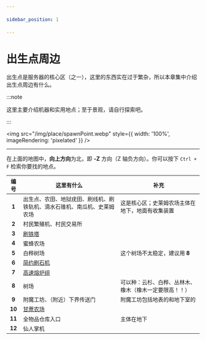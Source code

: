 ```yaml
---

sidebar_position: 1

---
```


# 出生点周边

出生点是服务器的核心区（之一），这里的东西实在过于繁杂，所以本章集中介绍出生点周边有什么。

:::note

这里主要介绍机器和实用地点；至于景观，请自行探索吧。

:::

<img src="/img/place/spawnPoint.webp" style={{ width: '100%', imageRendering: 'pixelated' }} />

---

在上面的地图中，**向上方向**为北，即 **-Z** 方向（Z 轴负方向）。你可以按下 `Ctrl + F` 检索你要找的地点。

| **编号** | **这里有什么**                                               | **补充**                                               |
| :------: | ------------------------------------------------------------ | ------------------------------------------------------ |
|  **1**   | 出生点、农田、地狱疣田、刷线机、刷铁轨机、滴水石锥机、南瓜机、史莱姆农场 | 这是核心区；史莱姆农场主体在地下，地面有收集装置       |
|  **2**   | 村民繁殖机、村民交易所                                       |                                                        |
|  **3**   | [刷铁塔](/docs/place/machine/刷铁塔)                         |                                                        |
|  **4**   | 蜜蜂农场                                                     |                                                        |
|  **5**   | 白桦树场                                                     | 这个树场不太稳定，建议用 **8**                         |
|  **6**   | [简约刷石机](/docs/place/machine/简约刷石机)                 |                                                        |
|  **7**   | [高速熔炉组](/docs/place/machine/高速熔炉组)                 |                                                        |
|  **8**   | 树场                                                         | 可以种：云杉、白桦、丛林木、橡木（橡木一定要限高！！） |
|  **9**   | 附魔工坊、（附近）下界传送门                                 | 附魔工坊包括地表的和地下室的                           |
|  **10**  | [甘蔗农场](/docs/place/machine/甘蔗农场)                     |                                                        |
|  **11**  | 全物品仓库入口                                               | 主体在地下                                             |
|  **12**  | 仙人掌机                                                     |                                                        |

